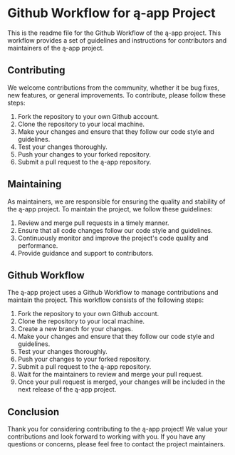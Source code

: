 # Github Workflow for ą-app Project

This is the readme file for the Github Workflow of the ą-app project. This workflow provides a set of guidelines and instructions for contributors and maintainers of the ą-app project.

## Contributing

We welcome contributions from the community, whether it be bug fixes, new features, or general improvements. To contribute, please follow these steps:

1.  Fork the repository to your own Github account.
2.  Clone the repository to your local machine.
3.  Make your changes and ensure that they follow our code style and guidelines.
4.  Test your changes thoroughly.
5.  Push your changes to your forked repository.
6.  Submit a pull request to the ą-app repository.

## Maintaining

As maintainers, we are responsible for ensuring the quality and stability of the ą-app project. To maintain the project, we follow these guidelines:

1.  Review and merge pull requests in a timely manner.
2.  Ensure that all code changes follow our code style and guidelines.
3.  Continuously monitor and improve the project's code quality and performance.
4.  Provide guidance and support to contributors.

## Github Workflow

The ą-app project uses a Github Workflow to manage contributions and maintain the project. This workflow consists of the following steps:

1.  Fork the repository to your own Github account.
2.  Clone the repository to your local machine.
3.  Create a new branch for your changes.
4.  Make your changes and ensure that they follow our code style and guidelines.
5.  Test your changes thoroughly.
6.  Push your changes to your forked repository.
7.  Submit a pull request to the ą-app repository.
8.  Wait for the maintainers to review and merge your pull request.
9.  Once your pull request is merged, your changes will be included in the next release of the ą-app project.

## Conclusion

Thank you for considering contributing to the ą-app project! We value your contributions and look forward to working with you. If you have any questions or concerns, please feel free to contact the project maintainers.